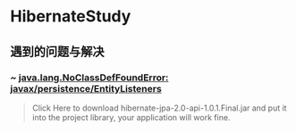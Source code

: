 # HibernateStudy
## 遇到的问题与解决
### ~ [java.lang.NoClassDefFoundError: javax/persistence/EntityListeners](https://stackoverflow.com/questions/31668779/java-lang-noclassdeffounderror-javax-persistence-entitylisteners)
> Click Here to download hibernate-jpa-2.0-api-1.0.1.Final.jar and put it into the project library, your application will work fine.
>
